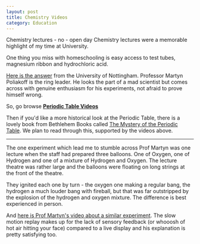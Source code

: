 ```yaml
---
layout: post
title: Chemistry Videos
category: Education
---
```


Chemistry lectures - no - open day Chemistry lectures were a memorable highlight of my time at University.

One thing you miss with homeschooling is easy access to test tubes, magnesium ribbon and hydrochloric acid.

[Here is the answer](http://www.periodicvideos.com) from the University of Nottingham.  Professor Martyn Poliakoff is the ring leader.  He looks the part of a mad scientist but comes across with genuine enthusiasm for his experiments, not afraid to prove himself wrong.

So, go browse **[Periodic Table Videos](http://www.periodicvideos.com)** 

Then if you'd like a more historical look at the Periodic Table, there is a lovely book from Bethlehem Books called [The Mystery of the Periodic Table](https://www.bethlehembooks.com/mystery-periodic-table-p-484).  We plan to read through this, supported by the videos above.

____


The one experiment which lead me to stumble across Prof Martyn was one lecture when the staff had prepared three balloons.  One of Oxygen, one of Hydrogen and one of a mixture of Hydrogen and Oxygen.  The lecture theatre was rather large and the balloons were floating on long strings at the front of the theatre.

They ignited each one by turn - the oxygen one making a regular bang, the hydrogen a much louder bang with fireball, but that was far outstripped by the explosion of the hydrogen and oxygen mixture.  The difference is best experienced in person.

And [here is Prof Martyn's video about a similar experiment](https://www.youtube.com/watch?v=qOTgeeTB_kA).  The slow motion replay makes up for the lack of sensory feedback (or whooosh of hot air hitting your face) compared to a live display and his explanation is pretty satisfying too.

